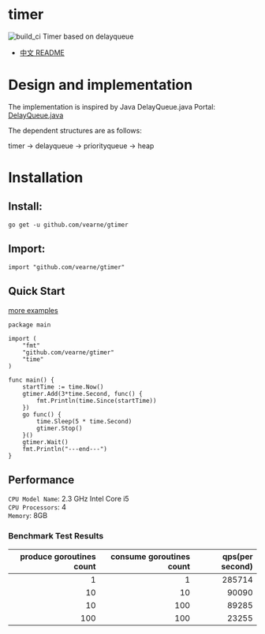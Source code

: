 # timer
![build_ci](https://travis-ci.com/vearne/gtimer.svg?branch=master)
Timer based on delayqueue

* [中文 README](https://github.com/vearne/gtimer/blob/master/README_zh.md)

# Design and implementation
The implementation is inspired by Java DelayQueue.java
Portal:
[DelayQueue.java](http://www.docjar.com/html/api/java/util/concurrent/DelayQueue.java.html)

The dependent structures are as follows:

timer -> delayqueue -> priorityqueue -> heap

# Installation
## Install:

```
go get -u github.com/vearne/gtimer
```
## Import:
```
import "github.com/vearne/gtimer"
```


## Quick Start
[more examples](https://github.com/vearne/gtimer/blob/master/example)
```
package main

import (
	"fmt"
	"github.com/vearne/gtimer"
	"time"
)

func main() {
	startTime := time.Now()
	gtimer.Add(3*time.Second, func() {
		fmt.Println(time.Since(startTime))
	})
	go func() {
		time.Sleep(5 * time.Second)
		gtimer.Stop()
	}()
	gtimer.Wait()
	fmt.Println("---end---")
}
```

## Performance

`CPU Model Name`: 2.3 GHz Intel Core i5     
`CPU Processors`: 4     
`Memory`: 8GB

### Benchmark Test Results


| produce goroutines count | consume goroutines count | qps(per second) | 
| ---------:| ----------:| --------:| 
| 1| 1                      | 285714             |  
| 10| 10                    | 90090                |  
| 10| 100                   | 89285              |  
| 100| 100                  | 23255              |  









